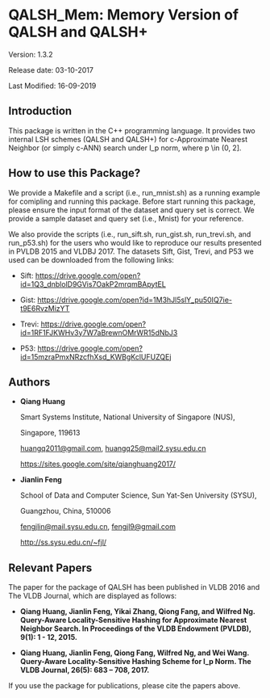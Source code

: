 # QALSH_Mem: Memory Version of QALSH and QALSH+

Version: 1.3.2

Release date: 03-10-2017

Last Modified: 16-09-2019


Introduction
--------

This package is written in the C++ programming language. It provides two 
internal LSH schemes (QALSH and QALSH+) for c-Approximate Nearest Neighbor 
(or simply c-ANN) search under l_p norm, where p \in (0, 2].


How to use this Package?
--------

We provide a Makefile and a script (i.e., run_mnist.sh) as a running example 
for comipling and running this package. Before start running this package, 
please ensure the input format of the dataset and query set is correct. We 
provide a sample dataset and query set (i.e., Mnist) for your reference.

We also provide the scripts (i.e., run_sift.sh, run_gist.sh, run_trevi.sh, 
and run_p53.sh) for the users who would like to reproduce our results presented 
in PVLDB 2015 and VLDBJ 2017. The datasets Sift, Gist, Trevi, and P53 we used 
can be downloaded from the following links:

* Sift: https://drive.google.com/open?id=1Q3_dnblolD9GVis7OakP2mrqmBApytEL

* Gist: https://drive.google.com/open?id=1M3hJl5slY_pu50IQ7ie-t9E6RvzMizYT

* Trevi: https://drive.google.com/open?id=1RF1FJKWHv3y7W7aBrewnOMrWR15dNbJ3

* P53: https://drive.google.com/open?id=15mzraPmxNRzcfhXsd_KWBgKclUFUZQEj


Authors
--------

* **Qiang Huang**

  Smart Systems Institute, National University of Singapore (NUS),
  
  Singapore, 119613 
  
  huangq2011@gmail.com, huangq25@mail2.sysu.edu.cn
  
  https://sites.google.com/site/qianghuang2017/
  

* **Jianlin Feng**

  School of Data and Computer Science, Sun Yat-Sen University (SYSU),
  
  Guangzhou, China, 510006
  
  fengjlin@mail.sysu.edu.cn, fengjl9@gmail.com
  
  http://ss.sysu.edu.cn/~fjl/


Relevant Papers
--------

The paper for the package of QALSH has been published in VLDB 2016 and The VLDB 
Journal, which are displayed as follows:

* **Qiang Huang, Jianlin Feng, Yikai Zhang, Qiong Fang, and Wilfred Ng. Query-Aware
Locality-Sensitive Hashing for Approximate Nearest Neighbor Search. In 
Proceedings of the VLDB Endowment (PVLDB), 9(1): 1 - 12, 2015.**

* **Qiang Huang, Jianlin Feng, Qiong Fang, Wilfred Ng, and Wei Wang. Query-Aware 
Locality-Sensitive Hashing Scheme for l_p Norm. The VLDB Journal, 26(5): 683 – 
708, 2017.**

If you use the package for publications, please cite the papers above.

